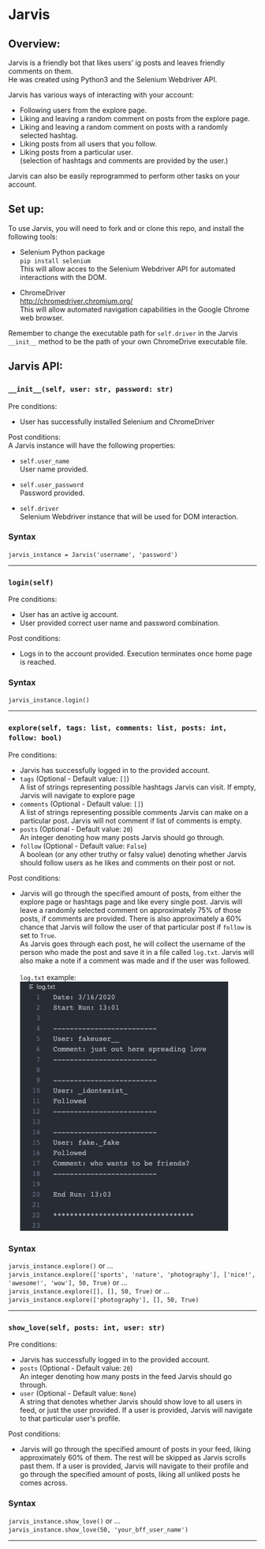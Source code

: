 # Jarvis

## Overview:

Jarvis is a friendly bot that likes users' ig posts and leaves friendly comments on them.<br/>
He was created using Python3 and the Selenium Webdriver API.

Jarvis has various ways of interacting with your account:

- Following users from the explore page.
- Liking and leaving a random comment on posts from the explore page.
- Liking and leaving a random comment on posts with a randomly selected hashtag.
- Liking posts from all users that you follow.
- Liking posts from a particular user.
  <br/>
  (selection of hashtags and comments are provided by the user.)

Jarvis can also be easily reprogrammed to perform other tasks on your account.

## Set up:

To use Jarvis, you will need to fork and or clone this repo, and install the following tools:

- Selenium Python package<br/>
  `pip install selenium`<br/>
  This will allow acces to the Selenium Webdriver API for automated interactions with the DOM.

- ChromeDriver<br/>
  http://chromedriver.chromium.org/<br/>
  This will allow automated navigation capabilities in the Google Chrome web browser.

Remember to change the executable path for `self.driver` in the Jarvis `__init__` method to be the path of your own ChromeDrive executable file.

## Jarvis API:

### `__init__(self, user: str, password: str)`

Pre conditions:

- User has successfully installed Selenium and ChromeDriver

Post conditions:<br/>
A Jarvis instance will have the following properties:

- `self.user_name`<br/>
  User name provided.

- `self.user_password`<br/>
  Password provided.

- `self.driver`<br/>
  Selenium Webdriver instance that will be used for DOM interaction.

### Syntax

`jarvis_instance = Jarvis('username', 'password')`

---

### `login(self)`

Pre conditions:

- User has an active ig account.
- User provided correct user name and password combination.

Post conditions:

- Logs in to the account provided. Execution terminates once home page is reached.

### Syntax

`jarvis_instance.login()`

---

### `explore(self, tags: list, comments: list, posts: int, follow: bool)`

Pre conditions:

- Jarvis has successfully logged in to the provided account.
- `tags` (Optional - Default value: `[]`)<br/>
  A list of strings representing possible hashtags Jarvis can visit. If empty, Jarvis will navigate to explore page
- `comments` (Optional - Default value: `[]`)<br/>
  A list of strings representing possible comments Jarvis can make on a particular post.
  Jarvis will not comment if list of comments is empty.
- `posts` (Optional - Default value: `20`)<br/>
  An integer denoting how many posts Jarvis should go through.
- `follow` (Optional - Default value: `False`)<br/>
  A boolean (or any other truthy or falsy value) denoting whether Jarvis should follow users as he likes and comments on their post or not.

Post conditions:

- Jarvis will go through the specified amount of posts, from either the explore page or hashtags page and like every single post. Jarvis will leave a randomly selected comment on approximately 75% of those posts, if comments are provided. There is also approximately a 60% chance that Jarvis will follow the user of that particular post if `follow` is set to `True`.<br/>
  As Jarvis goes through each post, he will collect the username of the person who made the post and save it in a file called `log.txt`. Jarvis will also make a note if a comment was made and if the user was followed.<br/>
  <br/>
  `log.txt` example:<br/>
  ![](public/log.png)

### Syntax

`jarvis_instance.explore()` or ...<br/>
`jarvis_instance.explore(['sports', 'nature', 'photography'], ['nice!', 'awesome!', 'wow'], 50, True)` or ...<br/>
`jarvis_instance.explore([], [], 50, True)` or ...<br/>
`jarvis_instance.explore(['photography'], [], 50, True)`

---

### `show_love(self, posts: int, user: str)`

Pre conditions:

- Jarvis has successfully logged in to the provided account.
- `posts` (Optional - Default value: `20`)<br/>
  An integer denoting how many posts in the feed Jarvis should go through.
- `user` (Optional - Default value: `None`)<br/>
  A string that denotes whether Jarvis should show love to all users in feed, or just the user provided. If a user is provided, Jarvis will navigate to that particular user's profile.

Post conditions:

- Jarvis will go through the specified amount of posts in your feed, liking approximately 60% of them.
  The rest will be skipped as Jarvis scrolls past them. If a user is provided, Jarvis will navigate to their profile and go through the specified amount of posts, liking all unliked posts he comes across.

### Syntax

`jarvis_instance.show_love()` or ...<br/>
`jarvis_instance.show_love(50, 'your_bff_user_name')`

---
